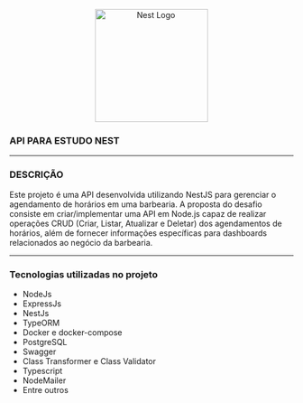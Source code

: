 <p align="center">
  <a href="http://nestjs.com/" target="blank"><img src="https://nestjs.com/img/logo-small.svg" width="200" alt="Nest Logo" /></a>
</p>

[circleci-image]: https://img.shields.io/circleci/build/github/nestjs/nest/master?token=abc123def456
[circleci-url]: https://circleci.com/gh/nestjs/nest

### API PARA ESTUDO NEST

---

### DESCRIÇÃO

Este projeto é uma API desenvolvida utilizando NestJS para gerenciar o agendamento de horários em uma barbearia. A proposta do desafio consiste em criar/implementar uma API em Node.js capaz de realizar operações CRUD (Criar, Listar, Atualizar e Deletar) dos agendamentos de horários, além de fornecer informações específicas para dashboards relacionados ao negócio da barbearia.

---

### Tecnologias utilizadas no projeto

- NodeJs
- ExpressJs
- NestJs
- TypeORM
- Docker e docker-compose
- PostgreSQL
- Swagger
- Class Transformer e Class Validator
- Typescript
- NodeMailer
- Entre outros
